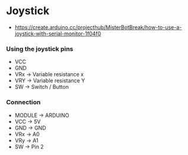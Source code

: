 # Joystick

- https://create.arduino.cc/projecthub/MisterBotBreak/how-to-use-a-joystick-with-serial-monitor-1f04f0

### Using the joystick pins
- VCC
- GND
- VRx -> Variable resistance x
- VRY -> Variable resistance Y
- SW -> Switch / Button

### Connection
- MODULE -> ARDUINO
- VCC -> 5V
- GND -> GND
- VRx -> A0
- VRy -> A1
- SW -> Pin 2